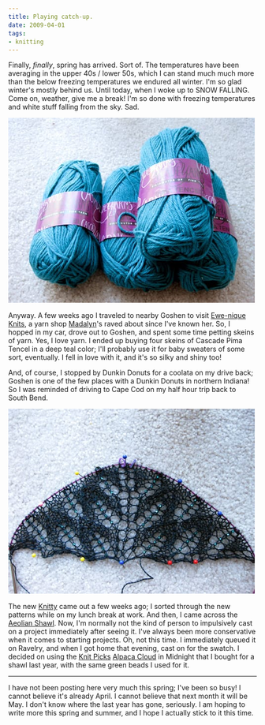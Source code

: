 ```yaml
---
title: Playing catch-up.
date: 2009-04-01
tags:
- knitting
---
```

Finally, *finally*, spring has arrived. Sort of. The temperatures have been averaging in the upper 40s / lower 50s, which I can stand much much more than the below freezing temperatures we endured all winter. I'm so glad winter's mostly behind us. Until today, when I woke up to SNOW FALLING. Come on, weather, give me a break! I'm so done with freezing temperatures and white stuff falling from the sky. Sad.

![Blue yarn.](./images/blueyarn.jpg "It's blue, and soft, and very, very awesome.")

Anyway. A few weeks ago I traveled to nearby Goshen to visit [Ewe-nique Knits](http://www.ewe-niqueknits.net/), a yarn shop [Madalyn](http://lettucepieces.com/unravelme)'s raved about since I've known her. So, I hopped in my car, drove out to Goshen, and spent some time petting skeins of yarn. Yes, I love yarn. I ended up buying four skeins of Cascade Pima Tencel in a deep teal color; I'll probably use it for baby sweaters of some sort, eventually. I fell in love with it, and it's so silky and shiny too! 

And, of course, I stopped by Dunkin Donuts for a coolata on my drive back; Goshen is one of the few places with a Dunkin Donuts in northern Indiana! So I was reminded of driving to Cape Cod on my half hour trip back to South Bend.

![The beginnings of the Aeolian shawl.](./images/aeolian.jpg "This shawl's going to turn out to be the love of my life.")

The new [Knitty](https://knitty.com) came out a few weeks ago; I sorted through the new patterns while on my lunch break at work. And then, I came across the [Aeolian Shawl](http://www.knitty.com/ISSUEspring09/KSPATTaeolian.php). Now, I'm normally not the kind of person to impulsively cast on a project immediately after seeing it. I've always been more conservative when it comes to starting projects. Oh, not this time. I immediately queued it on Ravelry, and when I got home that evening, cast on for the swatch. I decided on using the [Knit Picks](http://www.knitpicks.com) [Alpaca Cloud](http://www.knitpicks.com/Alpaca+Cloud+Lace+Yarn_YD5420108.html) in Midnight that I bought for a shawl last year, with the same green beads I used for it.

***

I have not been posting here very much this spring; I've been so busy! I cannot believe it's already April. I cannot believe that next month it will be May. I don't know where the last year has gone, seriously. I am hoping to write more this spring and summer, and I hope I actually stick to it this time.
